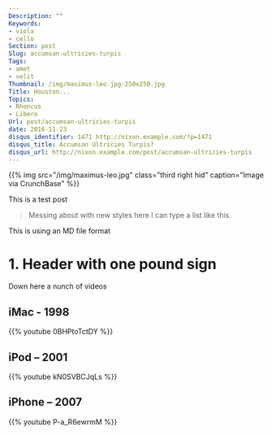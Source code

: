 ```yaml
---
Description: ""
Keywords:
- viola
- cello
Section: post
Slug: accumsan-ultricies-turpis
Tags:
- amet
- velit
Thumbnail: /img/maximus-leo.jpg-250x250.jpg
Title: Houston...
Topics:
- Rhoncus
- Libero
Url: post/accumsan-ultricies-turpis
date: 2016-11-23
disqus_identifier: 1471 http://nixon.example.com/?p=1471
disqus_title: Accumsan Ultricies Turpis?
disqus_url: http://nixon.example.com/post/accumsan-ultricies-turpis
---
```


{{% img src="/img/maximus-leo.jpg" class="third right hid" caption="Image via CrunchBase" %}}

This is a test post

> Messing about with new styles here
> I can type a list like this.

This is using an MD file format

# 1. Header with one pound sign

Down here a nunch of videos

iMac - 1998
----------
{{% youtube 0BHPtoTctDY %}}

iPod – 2001
-----------

{{% youtube kN0SVBCJqLs %}}

iPhone – 2007
-------------

{{% youtube P-a_R6ewrmM %}}

